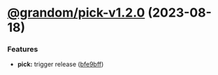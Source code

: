 # [@grandom/pick-v1.2.0](https://github.com/grandom-library/grandom-js/compare/@grandom/pick-v1.1.0...@grandom/pick-v1.2.0) (2023-08-18)


### Features

* **pick:** trigger release ([bfe9bff](https://github.com/grandom-library/grandom-js/commit/bfe9bffb42eb5e1a13c839c615439410ae1dfaef))
